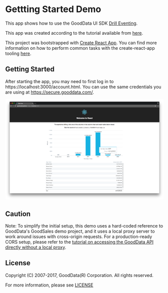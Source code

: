 # Gettting Started Demo

This app shows how to use the GoodData UI SDK [Drill Eventing](https://help.gooddata.com/display/doc/Sample+HTML+for+Drill+Eventing).

This app was created according to the tutorial available from [here](https://help.gooddata.com/display/bHsp5IhQjuz0e6HS0s76/How+to+Create+Your+First+Visualization+with+GoodData+UI+SDK).

This project was bootstrapped with [Create React App](https://github.com/facebookincubator/create-react-app). You can find more information on how to perform common tasks with the create-react-app tooling [here](https://github.com/facebookincubator/create-react-app/blob/master/packages/react-scripts/template/README.md).

## Getting Started

After starting the app, you may need to first log in to https://localhost:3000/account.html. You can use the same credentials you are using at https://secure.gooddata.com/.

![screenshot](https://github.com/BugsBunny338/ui-sdk-examples/blob/jza-bb-multiple-drill-example/event-handling-2/public/screen.png "Screenshot")

## Caution

Note: To simplify the initial setup, this demo uses a hard-coded reference to GoodData's GoodSales demo project, and it uses a local proxy server to work around issues with cross-origin requests. For a production-ready CORS setup, please refer to the [tutorial on accessing the GoodData API directly without a local proxy](https://help.gooddata.com/display/bHsp5IhQjuz0e6HS0s76/How+to+Access+the+GoodData+API+Directly).

## License
Copyright (C) 2007-2017, GoodData(R) Corporation. All rights reserved.

For more information, please see
[LICENSE](https://github.com/gooddata/ui-sdk-examples/blob/master/LICENSE)
